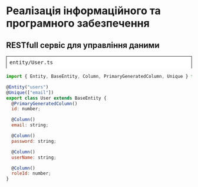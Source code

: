 # Реалізація інформаційного та програмного забезпечення

## RESTfull сервіс для управління даними

<style>
  .codeFile {
    border: solid 1px; 
    border-bottom-color: transparent; 
    padding: 8px; 
    background-color: white; 
    font-family: "Menlo", monospace;
  }
</style>

<div class="codeFile">entity/User.ts</div>

```js
import { Entity, BaseEntity, Column, PrimaryGeneratedColumn, Unique } from "typeorm";

@Entity("users")
@Unique(["email"])
export class User extends BaseEntity {
  @PrimaryGeneratedColumn()
  id: number;

  @Column()
  email: string;

  @Column()
  password: string;

  @Column()
  userName: string;

  @Column()
  roleId: number;
}
```
